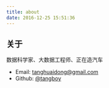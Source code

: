 ```yaml
---
title: about
date: 2016-12-25 15:51:36
---
```


## 关于
数据科学家、大数据工程师、正在造汽车

- Email: [tanghuaidong@gmail.com](mailto:tanghuaidong@gmail.com)
- Github: [@tangboy](https://github.com/tangboy)
